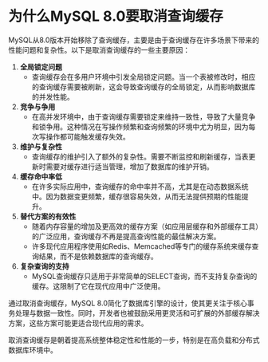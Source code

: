 # 为什么MySQL 8.0要取消查询缓存

MySQL从8.0版本开始移除了查询缓存，主要是由于查询缓存在许多场景下带来的性能问题和复杂性。以下是取消查询缓存的一些主要原因：

1. **全局锁定问题**
    - 查询缓存会在多用户环境中引发全局锁定问题。当一个表被修改时，相应的查询缓存需要被刷新，这会导致查询缓存的全局锁定，从而影响数据库的并发性能。
2. **竞争与争用**
    - 在高并发环境中，由于查询缓存需要锁定来维持一致性，导致了大量竞争和锁争用。这种情况在写操作频繁和查询频繁的环境中尤为明显，因为每次写操作都可能触发缓存失效。
3. **维护与复杂性**
    - 查询缓存的维护引入了额外的复杂性。需要不断监控和刷新缓存，当表更新时需要对缓存进行适当管理，增加了数据库的维护开销。
4. **缓存命中率低**
    - 在许多实际应用中，查询缓存的命中率并不高，尤其是在动态数据系统中。因为数据变更频繁，缓存很容易失效，从而无法提供预期的性能提升。
5. **替代方案的有效性**
    - 随着内存容量的增加及更高效的缓存方案（如应用层缓存和外部缓存工具）的广泛应用，查询缓存不再是提高查询性能的最佳解决方案。
    - 许多现代应用程序使用如Redis、Memcached等专门的缓存系统来缓存查询结果，而不是依赖数据库的查询缓存。
6. **复杂查询的支持**
    - MySQL查询缓存只适用于非常简单的SELECT查询，而不支持复杂查询的缓存。这限制了它在现代应用中广泛使用。

通过取消查询缓存，MySQL 8.0简化了数据库引擎的设计，使其更关注于核心事务处理与数据一致性。同时，开发者也被鼓励采用更灵活和可扩展的外部缓存解决方案，这些方案可能更适合现代应用的需求。

取消查询缓存是朝着提高系统整体稳定性和性能的一步，特别是在高负载和分布式数据库环境中。
